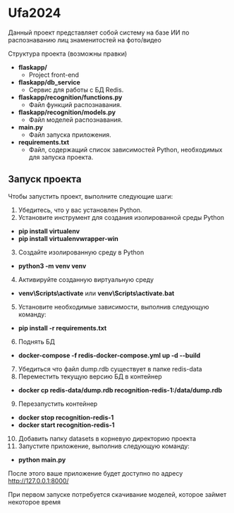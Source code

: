 # Ufa2024


Данный проект представляет собой систему на базе ИИ по распознаванию лиц знаменитостей на фото/видео

Структура проекта (возможны правки)

- **flaskapp/**
  - Project front-end
- **flaskapp/db_service**
  - Сервис для работы с БД Redis.
- **flaskapp/recognition/functions.py**
  - Файл функций распознавания.
- **flaskapp/recognition/models.py**
  - Файл моделей распознавания.
- **main.py**
  - Файл запуска приложения.
- **requirements.txt**
  - Файл, содержащий список зависимостей Python, необходимых для запуска проекта.

## Запуск проекта

Чтобы запустить проект, выполните следующие шаги:

1. Убедитесь, что у вас установлен Python.
2. Установите инструмент для создания изолированной среды Python 
- **pip install virtualenv**
- **pip install virtualenvwrapper-win**
3. Создайте изолированную среду в Python 
- **python3 -m venv venv**
4. Активируйте созданную виртуальную среду
- **venv\Scripts\activate** или **venv\Scripts\activate.bat**
5. Установите необходимые зависимости, выполнив следующую команду:
- **pip install -r requirements.txt**
6. Поднять БД
- **docker-compose -f redis-docker-compose.yml up -d --build**
7. Убедиться что файл dump.rdb существует в папке redis-data
8. Переместить текущую версию БД в контейнер
- **docker cp redis-data/dump.rdb recognition-redis-1:/data/dump.rdb**
9. Перезапустить контейнер
- **docker stop recognition-redis-1**
- **docker start recognition-redis-1**
10. Добавить папку datasets в корневую директорию проекта
11. Запустите приложение, выполнив следующую команду:
- **python main.py**
   
После этого ваше приложение будет доступно по адресу http://127.0.0.1:8000/

При первом запуске потребуется скачивание моделей, которое займет некоторое время

